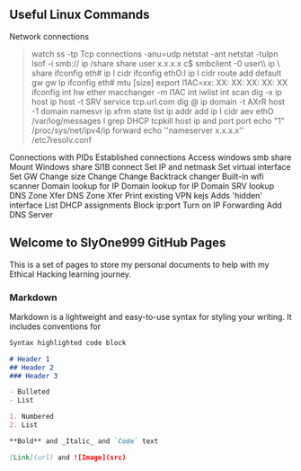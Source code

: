 ## Useful Linux Commands

Network connections
>watch ss -tp
Tcp connections -anu=udp
>netstat -ant
netstat -tulpn
lsof -i
smb:// ip /share
share user x.x.x.x c$
smbclient -0 user\\\\ ip \\ share
ifconfig eth# ip I cidr
ifconfig ethO:l ip I cidr
route add default gw gw lp
ifconfig eth# mtu [size]
export l1AC=xx: XX: XX: XX: XX: XX
ifconfig int hw ether
macchanger -m l1AC int
iwlist int scan
dig -x ip
host ip
host -t SRV service tcp.url.com
dig @ ip domain -t AXrR
host -1 domain namesvr
ip xfrm state list
ip addr add ip I cidr aev ethO
/var/log/messages I grep DHCP
tcpkill host ip and port port
echo "1" /proc/sys/net/ipv4/ip forward
echo ''nameserver x.x.x.x'' /etc7resolv.conf


Connections with PIDs
Established connections
Access windows smb share
Mount Windows share
Sl1B connect
Set IP and netmask
Set virtual interface
Set GW
Change size
Change
Change
Backtrack changer
Built-in wifi scanner
Domain lookup for IP
Domain lookup for IP
Domain SRV lookup
DNS Zone Xfer
DNS Zone Xfer
Print existing VPN kejs
Adds 'hidden' interface
List DHCP assignments
Block ip:port
Turn on IP Forwarding
Add DNS Server 

## Welcome to SlyOne999 GitHub Pages

This is a set of pages to store my personal documents to help with my Ethical Hacking learning journey.

### Markdown

Markdown is a lightweight and easy-to-use syntax for styling your writing. It includes conventions for

```markdown
Syntax highlighted code block

# Header 1
## Header 2
### Header 3

- Bulleted
- List

1. Numbered
2. List

**Bold** and _Italic_ and `Code` text

[Link](url) and ![Image](src)
```
